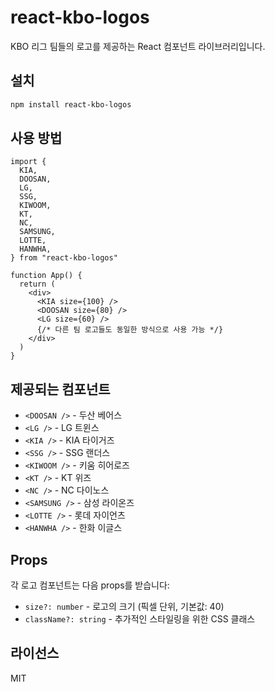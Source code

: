 # react-kbo-logos

KBO 리그 팀들의 로고를 제공하는 React 컴포넌트 라이브러리입니다.

## 설치

```bash
npm install react-kbo-logos
```

## 사용 방법

```tsx
import {
  KIA,
  DOOSAN,
  LG,
  SSG,
  KIWOOM,
  KT,
  NC,
  SAMSUNG,
  LOTTE,
  HANWHA,
} from "react-kbo-logos"

function App() {
  return (
    <div>
      <KIA size={100} />
      <DOOSAN size={80} />
      <LG size={60} />
      {/* 다른 팀 로고들도 동일한 방식으로 사용 가능 */}
    </div>
  )
}
```

## 제공되는 컴포넌트

- `<DOOSAN />` - 두산 베어스
- `<LG />` - LG 트윈스
- `<KIA />` - KIA 타이거즈
- `<SSG />` - SSG 랜더스
- `<KIWOOM />` - 키움 히어로즈
- `<KT />` - KT 위즈
- `<NC />` - NC 다이노스
- `<SAMSUNG />` - 삼성 라이온즈
- `<LOTTE />` - 롯데 자이언츠
- `<HANWHA />` - 한화 이글스

## Props

각 로고 컴포넌트는 다음 props를 받습니다:

- `size?: number` - 로고의 크기 (픽셀 단위, 기본값: 40)
- `className?: string` - 추가적인 스타일링을 위한 CSS 클래스

## 라이선스

MIT

